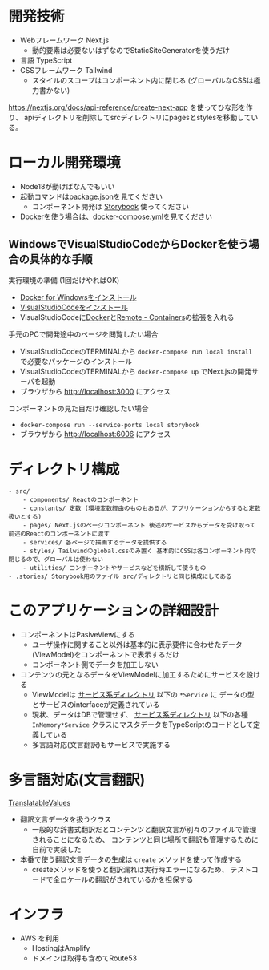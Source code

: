 # 開発技術

* Webフレームワーク Next.js
    * 動的要素は必要ないはずなのでStaticSiteGeneratorを使うだけ
* 言語 TypeScript
* CSSフレームワーク Tailwind
    * スタイルのスコープはコンポーネント内に閉じる (グローバルなCSSは極力書かない)

https://nextjs.org/docs/api-reference/create-next-app を使ってひな形を作り、
apiディレクトリを削除してsrcディレクトリにpagesとstylesを移動している。


# ローカル開発環境

* Node18が動けばなんでもいい
* 起動コマンドは[package.json](./package.json)を見てください
    * コンポーネント開発は [Storybook](https://storybook.js.org/) 使ってください
* Dockerを使う場合は、[docker-compose.yml](./docker-compose.yml)を見てください

## WindowsでVisualStudioCodeからDockerを使う場合の具体的な手順

実行環境の準備 (1回だけやればOK)

* [Docker for Windowsをインストール](https://docs.docker.jp/docker-for-windows/install.html)
* [VisualStudioCodeをインストール](https://code.visualstudio.com/)
* VisualStudioCodeに[Docker](https://marketplace.visualstudio.com/items?itemName=ms-azuretools.vscode-docker)と[Remote - Containers](https://marketplace.visualstudio.com)の拡張を入れる

手元のPCで開発途中のページを閲覧したい場合

* VisualStudioCodeのTERMINALから `docker-compose run local install` で必要なパッケージのインストール
* VisualStudioCodeのTERMINALから `docker-compose up` でNext.jsの開発サーバを起動
* ブラウザから [http://localhost:3000](http://localhost:3000) にアクセス

コンポーネントの見た目だけ確認したい場合

* `docker-compose run --service-ports local storybook`
* ブラウザから [http://localhost:6006](http://localhost:6006) にアクセス


# ディレクトリ構成

```
- src/
    - components/ Reactのコンポーネント
    - constants/ 定数 (環境変数経由のものもあるが、アプリケーションからすると定数扱いとする)
    - pages/ Next.jsのページコンポーネント 後述のサービスからデータを受け取って前述のReactのコンポーネントに渡す
    - services/ 各ページで描画するデータを提供する
    - styles/ Tailwindのglobal.cssのみ置く 基本的にCSSは各コンポーネント内で閉じるので、グローバルは使わない
    - utilities/ コンポーネントやサービスなどを横断して使うもの
- .stories/ Storybook用のファイル src/ディレクトリと同じ構成にしてある
```

# このアプリケーションの詳細設計

- コンポーネントはPasiveViewにする
    - ユーザ操作に関すること以外は基本的に表示要件に合わせたデータ(ViewModel)をコンポーネントで表示するだけ
    - コンポーネント側でデータを加工しない
- コンテンツの元となるデータをViewModelに加工するためにサービスを設ける
    - ViewModelは [サービス系ディレクトリ](./src/services/) 以下の `*Service` に データの型とサービスのinterfaceが定義されている
    - 現状、データはDBで管理せず、 [サービス系ディレクトリ](./src/services/) 以下の各種 `InMemory*Service` クラスにマスタデータをTypeScriptのコードとして定義している
    - 多言語対応(文言翻訳)もサービスで実施する

# 多言語対応(文言翻訳)

[TranslatableValues](./src/services/i18n/TranslatableValues.ts)

- 翻訳文言データを扱うクラス
    - 一般的な辞書式翻訳だとコンテンツと翻訳文言が別々のファイルで管理されることになるため、
      コンテンツと同じ場所で翻訳も管理するために自前で実装した
- 本番で使う翻訳文言データの生成は `create` メソッドを使って作成する
    - createメソッドを使うと翻訳漏れは実行時エラーになるため、
      テストコードで全ロケールの翻訳がされているかを担保する

# インフラ

- AWS を利用
    - HostingはAmplify
    - ドメインは取得も含めてRoute53